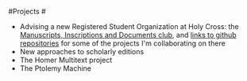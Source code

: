 #Projects #


- Advising a new Registered Student Organization  at Holy Cross: the [Manuscripts, Inscriptions and Documents club][mid], and [links to github repositories][edd] for some of the projects I'm collaborating on there
- New approaches to scholarly editions <!-- projects/editing.html -->
- The Homer Multitext project  <!-- ns-hmt.html -->
- The Ptolemy Machine <!-- projects/ptolemymachine.html -->

[edd]: http://neelsmith.github.io/hcmid-edd/

[mid]: http://shot.holycross.edu/hcmid

<!--
<aside class="wrapper">
<h2>Digital services</h2>
<p>Some other scholarly text services I manage:
</p>
<ul>

<li><a href="http://archimedes-cts.appspot.com">Texts related to Archimedes</a>
</li>

<li>A selection of <a href="http://hclatin.appspot.com">classical texts
used in courses at Holy Cross</a> (primarily Latin)
</li>
</ul>
</aside>
-->
